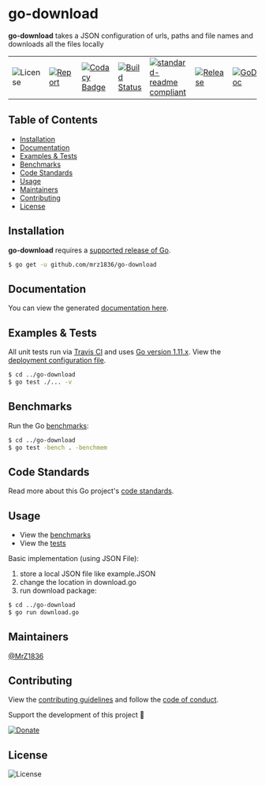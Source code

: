 # go-download
**go-download** takes a JSON configuration of urls, paths and file names and downloads all the files locally

| | | | | | | |
|-|-|-|-|-|-|-|
| ![License](https://img.shields.io/github/license/mrz1836/go-download.svg?style=flat) | [![Report](https://goreportcard.com/badge/github.com/mrz1836/go-download?style=flat)](https://goreportcard.com/report/github.com/mrz1836/go-download)  | [![Codacy Badge](https://api.codacy.com/project/badge/Grade/6d55b5c2f8494371932f4ceb2173934f)](https://www.codacy.com/app/mrz1818/go-download?utm_source=github.com&amp;utm_medium=referral&amp;utm_content=mrz1836/go-download&amp;utm_campaign=Badge_Grade) |  [![Build Status](https://travis-ci.com/mrz1836/go-download.svg?branch=master)](https://travis-ci.com/mrz1836/go-download)   |  [![standard-readme compliant](https://img.shields.io/badge/standard--readme-OK-green.svg?style=flat)](https://github.com/RichardLitt/standard-readme) | [![Release](https://img.shields.io/github/release-pre/mrz1836/go-download.svg?style=flat)](https://github.com/mrz1836/go-download/releases) | [![GoDoc](https://godoc.org/github.com/mrz1836/go-download?status.svg&style=flat)](https://godoc.org/github.com/mrz1836/go-download) |

## Table of Contents
- [Installation](https://github.com/mrz1836/go-download#installation)
- [Documentation](https://github.com/mrz1836/go-download#documentation)
- [Examples & Tests](https://github.com/mrz1836/go-download#examples--tests)
- [Benchmarks](https://github.com/mrz1836/go-download#benchmarks)
- [Code Standards](https://github.com/mrz1836/go-download#code-standards)
- [Usage](https://github.com/mrz1836/go-download#usage)
- [Maintainers](https://github.com/mrz1836/go-download#maintainers)
- [Contributing](https://github.com/mrz1836/go-download#contributing)
- [License](https://github.com/mrz1836/go-download#license)

## Installation

**go-download** requires a [supported release of Go](https://golang.org/doc/devel/release.html#policy).
```bash
$ go get -u github.com/mrz1836/go-download
```

## Documentation
You can view the generated [documentation here](https://godoc.org/github.com/mrz1836/go-download).

## Examples & Tests
All unit tests run via [Travis CI](https://travis-ci.com/mrz1836/go-download) and uses [Go version 1.11.x](https://golang.org/doc/go1.11). View the [deployment configuration file](https://github.com/mrz1836/go-download/blob/master/.travis.yml).
```bash
$ cd ../go-download
$ go test ./... -v
```

## Benchmarks
Run the Go [benchmarks](https://github.com/mrz1836/go-download/blob/master/download_test.go):
```bash
$ cd ../go-download
$ go test -bench . -benchmem
```

## Code Standards
Read more about this Go project's [code standards](https://github.com/mrz1836/go-download/blob/master/CODE_STANDARDS.md).

## Usage
- View the [benchmarks](https://github.com/mrz1836/go-download/blob/master/download_test.go)
- View the [tests](https://github.com/mrz1836/go-download/blob/master/download_test.go)

Basic implementation (using JSON File):
1) store a local JSON file like example.JSON
2) change the location in download.go
3) run download package:
```bash
$ cd ../go-download
$ go run download.go
```

## Maintainers

[@MrZ1836](https://github.com/mrz1836)

## Contributing

View the [contributing guidelines](https://github.com/mrz1836/go-download/blob/master/CONTRIBUTING.md) and follow the [code of conduct](https://github.com/mrz1836/go-download/blob/master/CODE_OF_CONDUCT.md).

Support the development of this project 🙏

[![Donate](https://img.shields.io/badge/donate-bitcoin%20cash-brightgreen.svg)](https://mrz1818.com/?tab=tips&af=go-download)

## License

![License](https://img.shields.io/github/license/mrz1836/go-download.svg?style=flat)
